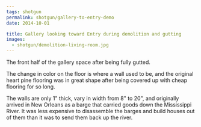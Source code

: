 ```yaml
---
tags: shotgun
permalink: shotgun/gallery-to-entry-demo
date: 2014-10-01

title: Gallery looking toward Entry during demolition and gutting
images:
  - shotgun/demolition-living-room.jpg
---
```

The front half of the gallery space after being fully gutted.

The change in color on the floor is where a wall used to be, and the original heart pine flooring was in great shape after being covered up with cheap flooring for so long.

The walls are only 1" thick, vary in width from 8" to 20", and originally arrived in New Orleans as a barge that carried goods down the Mississippi River. It was less expensive to disassemble the barges and build houses out of them than it was to send them back up the river.
